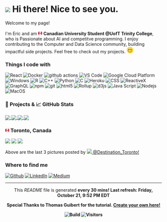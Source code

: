<h1><img src="https://emojis.slackmojis.com/emojis/images/1531849430/4246/blob-sunglasses.gif?1531849430" width="30"/> Hi there! Nice to see you.</h1>

<p>Welcome to my page! </br></br> I'm Eric and am <img src='./Images/canada.svg' width="13"/> <b>Canadian University Student @UofT Trinity College</b>, who is Passionate about AI and competitve programming. I enjoy contributing to the Computer and Data Science community, building impactful side projects. 
Feel free to check out my projects. <img src='./Images/smile.svg' width="21"/> </p>

<h3>Things I code with</h3>

<p>
  <img alt="React" src="https://img.shields.io/badge/-React-45b8d8?style=flat-square&logo=react&logoColor=white" />
  <img alt="Docker" src="https://img.shields.io/badge/-Docker-46a2f1?style=flat-square&logo=docker&logoColor=white" />
  <img alt="github actions" src="https://img.shields.io/badge/-Github_Actions-2088FF?style=flat-square&logo=github-actions&logoColor=white" />
  <img alt="VS Code" src="https://img.shields.io/badge/-VS_Code-007ACC?style=flat-square&logo=visual-studio-code&logoColor=white" /> 
  <img alt="Google Cloud Platform" src="https://img.shields.io/badge/-Google_Cloud_Platform-1a73e8?style=flat-square&logo=google-cloud&logoColor=white" />
  <img alt="Windows" src="https://img.shields.io/badge/-Windows-0078D6?style=flat-square&logo=windows&logoColor=white" />
  <img alt="R" src="https://img.shields.io/badge/-R-276DC3?style=flat-square&logo=r&logoColor=white" />
  <img alt="C++" src="https://img.shields.io/badge/-C++-00599C?style=flat-square&logo=c%2B%2B&logoColor=white" />
  <img alt="Python" src="https://img.shields.io/badge/-Python-3776AB?style=flat-square&logo=python&logoColor=white" />
  <img alt="C" src="https://img.shields.io/badge/-C-5849BE?style=flat-square&logo=c&logoColor=white" />
  <img alt="Heroku" src="https://img.shields.io/badge/-Heroku-430098?style=flat-square&logo=heroku&logoColor=white" />
  <img alt="CSS" src="https://img.shields.io/badge/-CSS-764ABC?style=flat-square&logo=CSS3&logoColor=white" />
  <img alt="ReactiveX" src="https://img.shields.io/badge/-RxJs-B7178C?style=flat-square&logo=reactivex&logoColor=white" />
  <img alt="GraphQL" src="https://img.shields.io/badge/-GraphQL-E10098?style=flat-square&logo=graphql&logoColor=white" />
  <img alt="npm" src="https://img.shields.io/badge/-NPM-CB3837?style=flat-square&logo=npm&logoColor=white" />
  <img alt="git" src="https://img.shields.io/badge/-Git-F05032?style=flat-square&logo=git&logoColor=white" />
  <img alt="html5" src="https://img.shields.io/badge/-HTML5-E34F26?style=flat-square&logo=html5&logoColor=white" />
  <img alt="Rollup" src="https://img.shields.io/badge/-Rollup-EC4A3F?style=flat-square&logo=rollup.js&logoColor=white" />
  <img alt="d3js" src="https://img.shields.io/badge/-D3.js-F9A03C?style=flat-square&logo=d3.js&logoColor=white" />
  <img alt="Java Script" src="https://img.shields.io/badge/-Java_Script-F7DF1E?style=flat-square&logo=javascript&logoColor=white" />
  <img alt="Nodejs" src="https://img.shields.io/badge/-Nodejs-43853d?style=flat-square&logo=Node.js&logoColor=white" />
  <img alt="MacOS" src="https://img.shields.io/badge/-MacOS-000000?style=flat-square&logo=MacOS&logoColor=white" />
</p>

<h3>🎁 Projects & 📈 GitHub Stats</h3>

<a href="https://github.com/EricKarpovits/">
  <img align="center" src="https://github-readme-stats.vercel.app/api/top-langs/?username=EricKarpovits&html&title_color=ffffff&text_color=c9cacc&icon_color=2bbc8a&bg_color=1d1f21" />
</a>

<a href="https://github.com/EricKarpovits/">
  <img align="center" src="https://github-readme-stats.vercel.app/api?username=EricKarpovits&hide=issues&show_icons=true&line_height=27&count_private=true&title_color=ffffff&text_color=c9cacc&icon_color=2bbc8a&bg_color=1d1f21" />
</a>

<a href="https://github.com/EricKarpovits/Big-Data-Challenge-2020-2021">
  <img align="center" src="https://github-readme-stats.vercel.app/api/pin/?username=EricKarpovits&repo=Big-Data-Challenge-2020-2021&title_color=ffffff&text_color=c9cacc&icon_color=2bbc8a&bg_color=1d1f21" />
</a>

<a href="https://github.com/EricKarpovits/Graphical-Sorting-Tool">
  <img align="center" src="https://github-readme-stats.vercel.app/api/pin/?username=EricKarpovits&repo=Sorting-Visualizer-Tool&title_color=ffffff&text_color=c9cacc&icon_color=2bbc8a&bg_color=1d1f21" />
</a>

<h3> <img src='./Images/canada.svg' width="13"/> Toronto, Canada</h3>
<p><img width="200" src="https:&#x2F;&#x2F;cdn1.picuki.com&#x2F;hosted-by-instagram&#x2F;q&#x3D;0exhNuNYnjBGZDHIdN5WmL9I2PEvHA5RNecaS7j0nyZiNxIsbHWB58ltwdGn%7C%7CDh6Kwh9HS+Lfz5h5YIoWV9TZFN4NUbcSbGBRDtc7amZXerN0T1g955mnLYwLHEfYnaq8cQpXQmYdSgIGaYDG7uo%7C%7CesJ%7C%7CP7rcjcEoTOMNbVFmDdttdCwFahlza4lsfe4kx2xu5xncG114WNxahlw5OLUqQUCSKn5PN1gpKZlR7pCjMML4Lyjymu+H2xkfWx9Ez7RtI7V2dENhhzrdSFlqjD2AZY1LHMRiVbmnSViu69+uayhJahM4cEHpfCHQSACW2E2hjtfwZftgAHsSUGImUBRwT2Ej+b3ffZ79sXPBMfEe%7C%7Cy56TXSdLXIErBdDlIeKvL5QVH7bdq5OMVml7weFM183mus%7C%7ChKHc4n1%7C%7CVV+AWgc0GHYKsVUF7uiyqyb4X7U32WIpFZpkg&#x3D;&#x3D;.jpeg?1" /> <img width="200" src="https:&#x2F;&#x2F;cdn1.picuki.com&#x2F;hosted-by-instagram&#x2F;q&#x3D;0exhNuNYnjBGZDHIdN5WmL9I2PEvHA5RNecaS7j0nyZiNxIsbHWB58ltwdGn%7C%7CDh6Kwh9HS+Lfz9h4okoWFRRZFZ+OUbXTryLTDdT6qubV4Cq0Dxm9p9hlLgzKHIZbXSr88MtOzjYMTIfQeoEH%7C%7Cb2rvUT+f7wbTYCpC2TNLNAyQlWotfpUrJy9ZRxt52U1h+189JldHt1%7C%7CGgeLF11q9PJvjsNTvX9fMhwq6okC+ZCjMkEpensmCG2X2MvbyhBGTOguYrVwr9T1GXXejYH9GmkGo4hd2g3hgSIuz5hk7Rju5SQEIMr3Po17IH4fTcED3tJhjVPsdK+lCGQPy38mUxanjCD%7C%7CZKFKvk+koDTN%7C%7C%7C%7COBNDLnBPrTOSPBIJqBU41GKnwQUb3LPKeA8lVgq4CS9Vt01nz%7C%7CwPgIuOhiEUjVhQMvDqIM4F5R6DFwqv1oHU&#x3D;.jpeg?1" /> <img width="200" src="https:&#x2F;&#x2F;cdn1.picuki.com&#x2F;hosted-by-instagram&#x2F;q&#x3D;0exhNuNYnjBGZDHIdN5WmL9I2PEvHA5RNucaS7j0nyZiNxIsbHWB58ltwdGn%7C%7CDh6Kwh9HS+Lfz5i4I0oUF1UZFN%7C%7CPUHZTbaBSzpc6KmeUICq1jVm%7C%7CZBpnb0yJXUcYnWr9sMuOzjYMTIfQeoEH%7C%7Cb2rvUV8PvwazQFuDSQNOUtzCVG%7C%7CMm0X51wm8Qf8fTT0FOzv9R3GzNJzWM1eUAmscnbrSgLUbr2NsB%7C%7C9uwlCLECi4kD6ezqlWu2FHlsRGB9KDOertaQz75Fui3rSzow+Dy2U40hGxUVikao7zcJ6tUNjaKMcohp1KMZnpGGTzYQfU1KhjUok5e%7C%7CynSAPSam1x4Ck1%7C%7Cy9uu4WcYS85uhFcGJXvre2zD3e+XrN4FGVm0KJdXEbHf2Luy8KMp6goVnTulZkVGwrVDuIePS%7C%7CUBQQgpEgAuYBZYtG%7C%7CuZlf2m.jpeg?1" /></p>
<p>Above are the last 3 pictures posted by <a href="https://www.instagram.com/destination_toronto/" target="_blank"><img src="https://upload.wikimedia.org/wikipedia/commons/thumb/e/e7/Instagram_logo_2016.svg/1024px-Instagram_logo_2016.svg.png" width="20"/> @Destination_Toronto!</a><br/></p>
<h3>Where to find me</h3>
<p><a href="https://github.com/erickarpovits" target="_blank"><img alt="Github" src="https://img.shields.io/badge/GitHub-%2312100E.svg?&style=for-the-badge&logo=Github&logoColor=white" /></a> <a href="https://www.linkedin.com/in/eric-karpovits/" target="_blank"><img alt="LinkedIn" src="https://img.shields.io/badge/linkedin-%230077B5.svg?&style=for-the-badge&logo=linkedin&logoColor=white" /></a> <a href="https://medium.com/@erickarpovits" target="_blank"><img alt="Medium" src="https://img.shields.io/badge/medium-%2312100E.svg?&style=for-the-badge&logo=medium&logoColor=white" /></a>
</p>

------------
<p align="center">This <i>README</i> file is generated <b>every 30 mins!<b/> Last refresh: Friday, October 21, 9:52 PM EDT</p>
<p align="center">Special Thanks to Thomas Guibert for the tutorial. <a href="https://medium.com/@th.guibert/how-to-create-a-self-updating-readme-md-for-your-github-profile-f8b05744ca91">Create your own here!</a></p>
<p align="center"> <img alt="Build" src="https://img.shields.io/github/workflow/status/erickarpovits/erickarpovits/README%20build" /> <img alt="Visitors" src="https://visitor-badge.glitch.me/badge?page_id=erickarpovits" /> </p>
